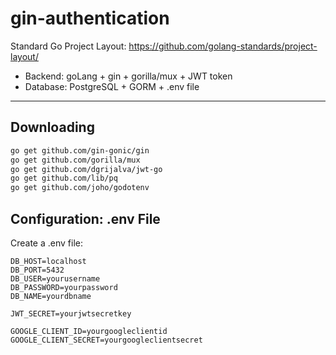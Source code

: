 # gin-authentication
Standard Go Project Layout: https://github.com/golang-standards/project-layout/

- Backend: goLang + gin + gorilla/mux + JWT token
- Database: PostgreSQL + GORM + .env file


________________________________________________________________
## Downloading
```bash
go get github.com/gin-gonic/gin
go get github.com/gorilla/mux
go get github.com/dgrijalva/jwt-go
go get github.com/lib/pq
go get github.com/joho/godotenv
```

## Configuration: .env File
Create a .env file:
```env
DB_HOST=localhost
DB_PORT=5432
DB_USER=yourusername
DB_PASSWORD=yourpassword
DB_NAME=yourdbname

JWT_SECRET=yourjwtsecretkey

GOOGLE_CLIENT_ID=yourgoogleclientid
GOOGLE_CLIENT_SECRET=yourgoogleclientsecret
```
